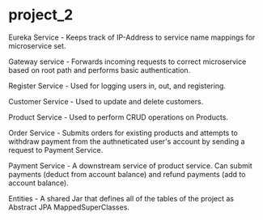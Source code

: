 # project_2

Eureka Service - Keeps track of IP-Address to service name mappings for microservice set.

Gateway service - Forwards incoming requests to correct microservice based on root path and performs basic authentication.

Register Service - Used for logging users in, out, and registering.

Customer Service - Used to update and delete customers.

Product Service - Used to perform CRUD operations on Products. 

Order Service - Submits orders for existing products and attempts to withdraw payment from the authneticated user's account by sending a request to Payment Service.

Payment Service - A downstream service of product service. Can submit payments (deduct from account balance) and refund payments (add to account balance). 

Entities - A shared Jar that defines all of the tables of the project as Abstract JPA MappedSuperClasses.
